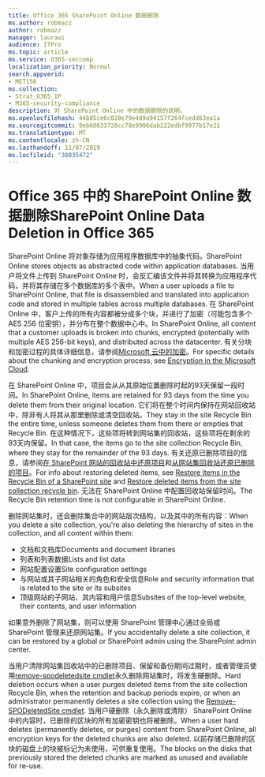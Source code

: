 ```yaml
---
title: Office 365 SharePoint Online 数据删除
ms.author: robmazz
author: robmazz
manager: laurawi
audience: ITPro
ms.topic: article
ms.service: O365-seccomp
localization_priority: Normal
search.appverid:
- MET150
ms.collection:
- Strat_O365_IP
- M365-security-compliance
description: 对 SharePoint Online 中的数据删除的说明。
ms.openlocfilehash: 44b05ce6c028e79e489a94157f264fcedd63ea1a
ms.sourcegitcommit: 9eb68633728cc78e9906dab222edbf9977b17e21
ms.translationtype: MT
ms.contentlocale: zh-CN
ms.lasthandoff: 11/07/2019
ms.locfileid: "38035472"
---
```

# <a name="sharepoint-online-data-deletion-in-office-365"></a><span data-ttu-id="50a8d-103">Office 365 中的 SharePoint Online 数据删除</span><span class="sxs-lookup"><span data-stu-id="50a8d-103">SharePoint Online Data Deletion in Office 365</span></span>

<span data-ttu-id="50a8d-104">SharePoint Online 将对象存储为应用程序数据库中的抽象代码。</span><span class="sxs-lookup"><span data-stu-id="50a8d-104">SharePoint Online stores objects as abstracted code within application databases.</span></span> <span data-ttu-id="50a8d-105">当用户将文件上传到 SharePoint Online 时，会反汇编该文件并将其转换为应用程序代码，并将其存储在多个数据库的多个表中。</span><span class="sxs-lookup"><span data-stu-id="50a8d-105">When a user uploads a file to SharePoint Online, that file is disassembled and translated into application code and stored in multiple tables across multiple databases.</span></span> <span data-ttu-id="50a8d-106">在 SharePoint Online 中，客户上传的所有内容都被分成多个块，并进行了加密（可能包含多个 AES 256 位密钥），并分布在整个数据中心中。</span><span class="sxs-lookup"><span data-stu-id="50a8d-106">In SharePoint Online, all content that a customer uploads is broken into chunks, encrypted (potentially with multiple AES 256-bit keys), and distributed across the datacenter.</span></span> <span data-ttu-id="50a8d-107">有关分块和加密过程的具体详细信息，请参阅[Microsoft 云中的加密](https://docs.microsoft.com/microsoft-365/compliance/office-365-encryption-in-the-microsoft-cloud-overview)。</span><span class="sxs-lookup"><span data-stu-id="50a8d-107">For specific details about the chunking and encryption process, see [Encryption in the Microsoft Cloud](https://docs.microsoft.com/microsoft-365/compliance/office-365-encryption-in-the-microsoft-cloud-overview).</span></span> 

<span data-ttu-id="50a8d-108">在 SharePoint Online 中，项目会从从其原始位置删除时起的93天保留一段时间。</span><span class="sxs-lookup"><span data-stu-id="50a8d-108">In SharePoint Online, items are retained for 93 days from the time you delete them from their original location.</span></span> <span data-ttu-id="50a8d-109">它们将在整个时间内保持在网站回收站中，除非有人将其从那里删除或清空回收站。</span><span class="sxs-lookup"><span data-stu-id="50a8d-109">They stay in the site Recycle Bin the entire time, unless someone deletes them from there or empties that Recycle Bin.</span></span> <span data-ttu-id="50a8d-110">在这种情况下，这些项将转到网站集的回收站，这些项将在剩余的93天内保留。</span><span class="sxs-lookup"><span data-stu-id="50a8d-110">In that case, the items go to the site collection Recycle Bin, where they stay for the remainder of the 93 days.</span></span> <span data-ttu-id="50a8d-111">有关还原已删除项目的信息，请参阅[在 SharePoint 网站的回收站中还原项目](https://support.office.com/article/6df466b6-55f2-4898-8d6e-c0dff851a0be#ID0EAADAAA=Online
)和[从网站集回收站还原已删除的项目](https://support.office.com/article/5fa924ee-16d7-487b-9a0a-021b9062d14b)。</span><span class="sxs-lookup"><span data-stu-id="50a8d-111">For info about restoring deleted items, see [Restore items in the Recycle Bin of a SharePoint site](https://support.office.com/article/6df466b6-55f2-4898-8d6e-c0dff851a0be#ID0EAADAAA=Online
) and [Restore deleted items from the site collection recycle bin](https://support.office.com/article/5fa924ee-16d7-487b-9a0a-021b9062d14b).</span></span> <span data-ttu-id="50a8d-112">无法在 SharePoint Online 中配置回收站保留时间。</span><span class="sxs-lookup"><span data-stu-id="50a8d-112">The Recycle Bin retention time is not configurable in SharePoint Online.</span></span>

<span data-ttu-id="50a8d-113">删除网站集时，还会删除集合中的网站层次结构，以及其中的所有内容：</span><span class="sxs-lookup"><span data-stu-id="50a8d-113">When you delete a site collection, you're also deleting the hierarchy of sites in the collection, and all content within them:</span></span>

- <span data-ttu-id="50a8d-114">文档和文档库</span><span class="sxs-lookup"><span data-stu-id="50a8d-114">Documents and document libraries</span></span>
- <span data-ttu-id="50a8d-115">列表和列表数据</span><span class="sxs-lookup"><span data-stu-id="50a8d-115">Lists and list data</span></span>
- <span data-ttu-id="50a8d-116">网站配置设置</span><span class="sxs-lookup"><span data-stu-id="50a8d-116">Site configuration settings</span></span>
- <span data-ttu-id="50a8d-117">与网站或其子网站相关的角色和安全信息</span><span class="sxs-lookup"><span data-stu-id="50a8d-117">Role and security information that is related to the site or its subsites</span></span>
- <span data-ttu-id="50a8d-118">顶级网站的子网站、其内容和用户信息</span><span class="sxs-lookup"><span data-stu-id="50a8d-118">Subsites of the top-level website, their contents, and user information</span></span>

<span data-ttu-id="50a8d-119">如果意外删除了网站集，则可以使用 SharePoint 管理中心通过全局或 SharePoint 管理来还原网站集。</span><span class="sxs-lookup"><span data-stu-id="50a8d-119">If you accidentally delete a site collection, it can be restored by a global or SharePoint admin using the SharePoint admin center.</span></span> 

<span data-ttu-id="50a8d-120">当用户清除网站集回收站中的已删除项目、保留和备份期间过期时，或者管理员使用[remove-spodeletedsite cmdlet](/powershell/module/sharepoint-online/Remove-SPODeletedSite?view=sharepoint-ps)永久删除网站集时，将发生硬删除。</span><span class="sxs-lookup"><span data-stu-id="50a8d-120">Hard deletion occurs when a user purges deleted items from the site collection Recycle Bin, when the retention and backup periods expire, or when an administrator permanently deletes a site collection using the [Remove-SPODeletedSite cmdlet](/powershell/module/sharepoint-online/Remove-SPODeletedSite?view=sharepoint-ps).</span></span> <span data-ttu-id="50a8d-121">当用户硬删除（永久删除或清除） SharePoint Online 中的内容时，已删除的区块的所有加密密钥也将被删除。</span><span class="sxs-lookup"><span data-stu-id="50a8d-121">When a user hard deletes (permanently deletes, or purges) content from SharePoint Online, all encryption keys for the deleted chunks are also deleted.</span></span> <span data-ttu-id="50a8d-122">以前存储已删除的区块的磁盘上的块被标记为未使用，可供重复使用。</span><span class="sxs-lookup"><span data-stu-id="50a8d-122">The blocks on the disks that previously stored the deleted chunks are marked as unused and available for re-use.</span></span>
